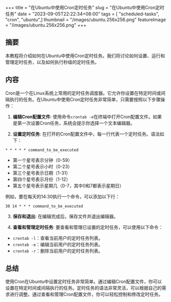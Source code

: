 +++
title = "在Ubuntu中使用Cron定时任务"
slug = "在Ubuntu中使用Cron定时任务"
date = "2023-09-05T22:22:34+08:00"
tags = [ "scheduled-tasks", "cron", "ubuntu",]
thumbnail = "/images/ubuntu.256x256.png"
featureImage = "/images/ubuntu.256x256.png"
+++

## 摘要
本教程将介绍如何在Ubuntu中使用Cron定时任务。我们将讨论如何设置、运行和管理定时任务，以及如何执行秒级的定时任务。

## 内容
Cron是一个在Linux系统上常用的定时任务调度器。它允许你设置在特定时间或间隔执行的任务。在Ubuntu中使用Cron定时任务非常简单，只需要按照以下步骤操作：

1. **编辑Cron配置文件**:
使用命令`crontab -e`在终端中打开Cron配置文件。如果是第一次设置Cron任务，系统会提示你选择一个文本编辑器。

2. **设置定时任务**:
在打开的Cron配置文件中，每一行代表一个定时任务。语法如下：

```
* * * * * command_to_be_executed
```

- 第一个星号表示分钟（0-59）
- 第二个星号表示小时（0-23）
- 第三个星号表示日期（1-31）
- 第四个星号表示月份（1-12）
- 第五个星号表示星期几（0-7，其中0和7都表示星期日）

例如，要在每天的14:30执行一个命令，可以添加以下行：

```
30 14 * * * command_to_be_executed
```

3. **保存和退出**:
在编辑完成后，保存文件并退出编辑器。

4. **查看和管理定时任务**:
要查看和管理已设置的定时任务，可以使用以下命令：
- `crontab -l`：查看当前用户的定时任务列表。
- `crontab -e`：编辑当前用户的定时任务列表。
- `crontab -r`：删除当前用户的定时任务列表。

## 总结
使用Cron在Ubuntu中设置定时任务非常简单。通过编辑Cron配置文件，你可以设置在特定时间或间隔执行的任务。定时任务的语法非常灵活，可以根据自己的需求进行调整。通过查看和管理Cron配置文件，你可以轻松控制和修改定时任务。


